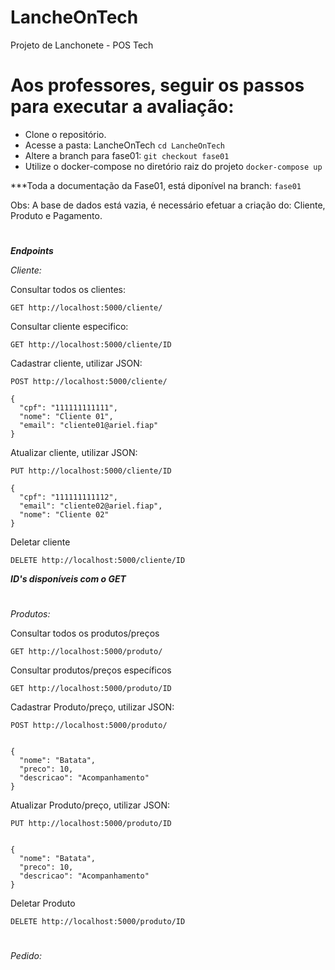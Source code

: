 # LancheOnTech
Projeto de Lanchonete - POS Tech

# Aos professores, seguir os passos para executar a avaliação:
- Clone o repositório.
- Acesse a pasta: LancheOnTech `cd LancheOnTech`
- Altere a branch para fase01: `git checkout fase01`
- Utilize o docker-compose no diretório raiz do projeto `docker-compose up`

***Toda a documentação da Fase01, está diponível na branch: `fase01`

Obs: A base de dados está vazia, é necessário efetuar a criação do: Cliente, Produto e Pagamento.

#

***Endpoints***

*Cliente:*

Consultar todos os clientes:

`GET http://localhost:5000/cliente/`

Consultar cliente especifico:

`GET http://localhost:5000/cliente/ID`

Cadastrar cliente, utilizar JSON: 

`POST http://localhost:5000/cliente/`

```
{
  "cpf": "111111111111",
  "nome": "Cliente 01",
  "email": "cliente01@ariel.fiap"
}
```

Atualizar cliente, utilizar JSON: 

`PUT http://localhost:5000/cliente/ID`

```
{
  "cpf": "111111111112",
  "email": "cliente02@ariel.fiap",
  "nome": "Cliente 02"
}
```

Deletar cliente

`DELETE http://localhost:5000/cliente/ID`

***ID's disponíveis com o GET***

#

*Produtos:*

Consultar todos os produtos/preços

`GET http://localhost:5000/produto/`

Consultar  produtos/preços específicos

`GET http://localhost:5000/produto/ID`

Cadastrar Produto/preço, utilizar JSON: 

`POST http://localhost:5000/produto/`

```

{
  "nome": "Batata",
  "preco": 10,
  "descricao": "Acompanhamento"
}

```

Atualizar Produto/preço, utilizar JSON: 

`PUT http://localhost:5000/produto/ID`

```

{
  "nome": "Batata",
  "preco": 10,
  "descricao": "Acompanhamento"
}

```

Deletar Produto

`DELETE http://localhost:5000/produto/ID`

#

*Pedido:*






